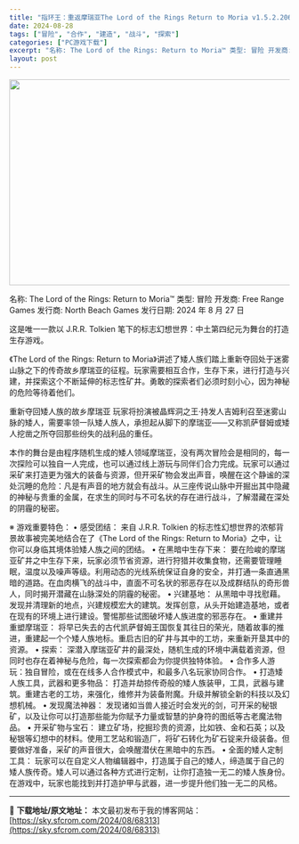 ```yaml
---
title: "指环王：重返摩瑞亚The Lord of the Rings Return to Moria v1.5.2.206356+全部DLCs PC中文"
date: 2024-08-28
tags: ["冒险", "合作", "建造", "战斗", "探索"]
categories: ["PC游戏下载"]
excerpt: "名称: The Lord of the Rings: Return to Moria™ 类型: 冒险 开发商: Free Range Games 发行商: North Beach Games 发行日期: 2024 年 8 月 27 日 这是唯一一款以 J.R.R. Tolkien 笔下的标志幻想世界&hellip;"
layout: post
---
```


<img class="aligncenter size-full wp-image-68314" src="https://sky.sfcrom.com/wp-content/uploads/2024/08/2024082800450669.webp" alt="" width="660" height="370" />

名称: The Lord of the Rings: Return to Moria™
类型: 冒险
开发商: Free Range Games
发行商: North Beach Games
发行日期: 2024 年 8 月 27 日

这是唯一一款以 J.R.R. Tolkien 笔下的标志幻想世界：中土第四纪元为舞台的打造生存游戏。

《The Lord of the Rings: Return to Moria》讲述了矮人族们踏上重新夺回处于迷雾山脉之下的传奇故乡摩瑞亚的征程。玩家需要相互合作，生存下来，进行打造与兴建，并探索这个不断延伸的标志性矿井。勇敢的探索者们必须时刻小心，因为神秘的危险等待着他们。

重新夺回矮人族的故乡摩瑞亚
玩家将扮演被晶辉洞之王·持发人吉姆利召至迷雾山脉的矮人，需要率领一队矮人族人，承担起从脚下的摩瑞亚——又称凯萨督姆或矮人挖凿之所夺回那些纷失的战利品的重任。

本作的舞台是由程序随机生成的矮人领域摩瑞亚，没有两次冒险会是相同的，每一次探险可以独自一人完成，也可以通过线上游玩与同伴们合力完成。玩家可以通过采矿来打造更为强大的装备与资源，但开采矿物会发出声音，唤醒在这个静谧的深处沉睡的危险：凡是有声音的地方就会有战斗。从三座传说山脉中开掘出其中隐藏的神秘与贵重的金属，在求生的同时与不可名状的存在进行战斗，了解潜藏在深处的阴霾的秘密。

※ 游戏重要特色：
• 感受团结： 来自 J.R.R. Tolkien 的标志性幻想世界的浓郁背景故事被完美地结合在了《The Lord of the Rings: Return to Moria》之中，让你可以身临其境体验矮人族之间的团结。
• 在黑暗中生存下来： 要在险峻的摩瑞亚矿井之中生存下来，玩家必须节省资源，进行狩猎并收集食物，还需要管理睡眠，温度以及噪声等级。利用动态的光线系统保证自身的安全，并打通一条直通黑暗的道路。在血肉横飞的战斗中，直面不可名状的邪恶存在以及成群结队的奇形兽人，同时揭开潜藏在山脉深处的阴霾的秘密。
• 兴建基地： 从黑暗中寻找慰藉。发现并清理新的地点，兴建规模宏大的建筑。发挥创意，从头开始建造基地，或者在现有的环境上进行建设。警惕那些试图破坏矮人族进度的邪恶存在。
• 重建并重塑摩瑞亚： 将早已失去的古代凯萨督姆王国恢复其往日的荣光，随着故事的推进，重建起一个个矮人族地标。重启古旧的矿井与其中的工坊，来重新开垦其中的资源。
• 探索： 深潜入摩瑞亚矿井的最深处，随机生成的环境中满载着资源，但同时也存在着神秘与危险，每一次探索都会为你提供独特体验。
• 合作多人游玩：独自冒险，或在在线多人合作模式中，和最多八名玩家协同合作。
• 打造矮人族工具，武器和更多物品： 打造并劫掠传奇般的矮人族装甲，工具，武器与建筑。重建古老的工坊，来强化，维修并为装备附魔。升级并解锁全新的科技以及幻想机械。
• 发现魔法神器： 发现诸如当兽人接近时会发光的剑，可开采的秘银矿，以及让你可以打造那些能为你赋予力量或智慧的护身符的图纸等古老魔法物品。
• 开采矿物与宝石： 建立矿场，挖掘珍贵的资源，比如铁、金和石英；以及秘银等幻想中的材料。使用工艺站和锻造厂，将矿石转化为矿石锭来升级装备。但要做好准备，采矿的声音很大，会唤醒潜伏在黑暗中的东西。
• 全面的矮人定制工具： 玩家可以在自定义人物编辑器中，打造属于自己的矮人，缔造属于自己的矮人族传奇。矮人可以通过各种方式进行定制，让你打造独一无二的矮人族身份。在游戏中，玩家也能找到并打造护甲与武器，进一步提升他们独一无二的风格。

---
📖 **下载地址/原文地址：** 本文最初发布于我的博客网站：[https://sky.sfcrom.com/2024/08/68313](https://sky.sfcrom.com/2024/08/68313)
